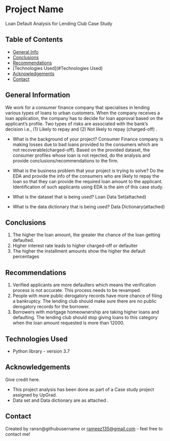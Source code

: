 # Project Name
Loan Default Analysis for Lending Club Case Study 


## Table of Contents
* [General Info](#general-information)
* [Conclusions](#conclusions)
* [Recommendations](#Recommendations)
* [Technologies Used](#Technologies Used)
* [Acknowledgements](#acknowledgements)
* [Contact](#Contact)

<!-- You can include any other section that is pertinent to your problem -->

## General Information
We work for a consumer finance company that specialises in lending various types of loans to urban customers. When the company receives a loan application,
the company has to decide for loan approval based on the applicant’s profile. Two types of risks are associated with the bank’s decision i.e., (1) Likely to repay and (2) Not likely to repay (charged-off) .   
- What is the background of your project?
Consumer Finance company is making losses due to bad loans provided to the consumers which are not recoverable(charged-off). Based on the provided dataset, the consumer profiles whose loan is not rejected, do the analysis and provide conclusions/recommendations to the firm.

- What is the business problem that your project is trying to solve?
Do the EDA and provide the info of the consumers who are likely to repay the loan so that they can provide the required loan amount to the applicant.
Identification of such applicants using EDA is the aim of this case study.

- What is the dataset that is being used?
Loan Data Set(attached)

- What is the data dictionary that is being used?
Data Dictionary(attached)
 
## Conclusions
1. The higher the loan amount, the greater the chance of the loan getting defaulted.
2. Higher interest rate leads to higher charged-off or defaulter
3. The higher the installment amounts show the higher the default percentages

## Recommendations
1. Verified applicants are more defaulters which means the verification process is not accurate. This process needs to be revamped.  
2. People with more public derogatory records have more chance of filing a bankruptcy. The lending club should make sure there are no public derogatory records for the borrower.
3. Borrowers with mortgage homeownership are taking higher loans and defaulting. The lending club should stop giving loans to this category when the loan amount requested is more than 12000.

## Technologies Used
- Python library - version 3.7

## Acknowledgements
Give credit here.
- This project analysis has been done as part of a Case study project assigned by UpGrad.
- Data set and Data dictionary are as attached  .  

## Contact
Created by ransn@githubusername or  rameez135@gmail.com	 - feel free to contact me!
